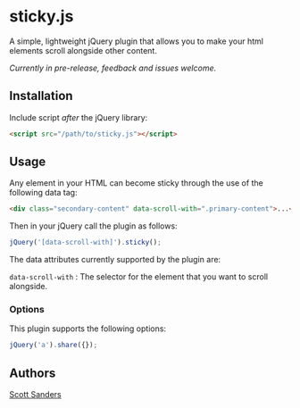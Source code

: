 sticky.js
========
A simple, lightweight jQuery plugin that allows you to make your html elements scroll alongside other content.

*Currently in pre-release, feedback and issues welcome.*

## Installation

Include script *after* the jQuery library:

```html
<script src="/path/to/sticky.js"></script>
```

## Usage
Any element in your HTML can become sticky through the use of the following data tag:
```html
<div class="secondary-content" data-scroll-with=".primary-content">...</div>

```
Then in your jQuery call the plugin as follows:
```javascript
jQuery('[data-scroll-with]').sticky();
```
The data attributes currently supported by the plugin are:

`data-scroll-with`
:	The selector for the element that you want to scroll alongside.

### Options
This plugin supports the following options:
```javascript
jQuery('a').share({});
```

## Authors

[Scott Sanders](https://github.com/scottsanders)